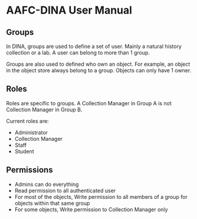 # AAFC-DINA User Manual

## Groups

In DINA, groups are used to define a set of user. Mainly a natural history collection or a lab.
A user can belong to more than 1 group.

Groups are also used to defined who own an object. For example, an object in the object store always belong to a group.
Objects can only have 1 owner.


## Roles

Roles are specific to groups. A Collection Manager in Group A is not Collection Manager in Group B.

Current roles are:

* Administrator
* Collection Manager
* Staff
* Student

## Permissions

* Admins can do everything
* Read permission to all authenticated user
* For most of the objects, Write permission to all members of a group for objects within that same group
* For some objects, Write permission to Collection Manager only
